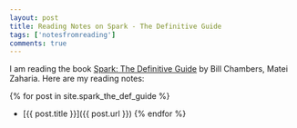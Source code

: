 ```yaml
---
layout: post
title: Reading Notes on Spark - The Definitive Guide
tags: ['notesfromreading']
comments: true
---
```


I am reading the book [Spark: The Definitive Guide](https://www.oreilly.com/library/view/spark-the-definitive/9781491912201/) by Bill Chambers, Matei Zaharia. Here are my reading notes:
<!--more-->
{% for post in site.spark_the_def_guide %}
 - [{{ post.title }}]({{ post.url }})
{% endfor %}
